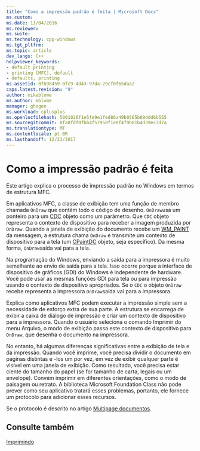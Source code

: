 ```yaml
---
title: "Como a impressão padrão é feita | Microsoft Docs"
ms.custom: 
ms.date: 11/04/2016
ms.reviewer: 
ms.suite: 
ms.technology: cpp-windows
ms.tgt_pltfrm: 
ms.topic: article
dev_langs: C++
helpviewer_keywords:
- default printing
- printing [MFC], default
- defaults, printing
ms.assetid: 0f698459-0fc9-4d43-97da-29cf0f65daa2
caps.latest.revision: "9"
author: mikeblome
ms.author: mblome
manager: ghogen
ms.workload: cplusplus
ms.openlocfilehash: 5001026f1e5fe9e1fed86a49b0565b09ddd6b555
ms.sourcegitcommit: 8fa8fdf0fbb4f57950f1e8f4f9b81b4d39ec7d7a
ms.translationtype: MT
ms.contentlocale: pt-BR
ms.lasthandoff: 12/21/2017
---
```

# <a name="how-default-printing-is-done"></a>Como a impressão padrão é feita
Este artigo explica o processo de impressão padrão no Windows em termos de estrutura MFC.  
  
 Em aplicativos MFC, a classe de exibição tem uma função de membro chamada `OnDraw` que contém todo o código de desenho. `OnDraw`usa um ponteiro para um [CDC](../mfc/reference/cdc-class.md) objeto como um parâmetro. Que `CDC` objeto representa o contexto de dispositivo para receber a imagem produzida por `OnDraw`. Quando a janela de exibição do documento recebe um [WM_PAINT](http://msdn.microsoft.com/library/windows/desktop/dd145213) da mensagem, a estrutura chama `OnDraw` e transmite um contexto de dispositivo para a tela (um [CPaintDC](../mfc/reference/cpaintdc-class.md) objeto, seja específico). Da mesma forma, `OnDraw`saída vai para a tela.  
  
 Na programação do Windows, enviando a saída para a impressora é muito semelhante ao envio de saída para a tela. Isso ocorre porque a interface de dispositivo de gráficos (GDI) do Windows é independente de hardware. Você pode usar as mesmas funções GDI para tela ou para impressão usando o contexto de dispositivo apropriados. Se o `CDC` o objeto `OnDraw` recebe representa a impressora `OnDraw`saída vai para a impressora.  
  
 Explica como aplicativos MFC podem executar a impressão simple sem a necessidade de esforço extra de sua parte. A estrutura se encarrega de exibir a caixa de diálogo de impressão e criar um contexto de dispositivo para a impressora. Quando o usuário seleciona o comando Imprimir do menu Arquivo, o modo de exibição passa este contexto de dispositivo para `OnDraw`, que desenha o documento na impressora.  
  
 No entanto, há algumas diferenças significativas entre a exibição de tela e da impressão. Quando você imprime, você precisa dividir o documento em páginas distintas e -los um por vez, em vez de exibir qualquer parte é visível em uma janela de exibição. Como resultado, você precisa estar ciente do tamanho do papel (se for tamanho de carta, legais ou um envelope). Convém imprimir em diferentes orientações, como o modo de paisagem ou retrato. A biblioteca Microsoft Foundation Class não pode prever como seu aplicativo tratará esses problemas, portanto, ele fornece um protocolo para adicionar esses recursos.  
  
 Se o protocolo é descrito no artigo [Multipage documentos](../mfc/multipage-documents.md).  
  
## <a name="see-also"></a>Consulte também  
 [Imprimindo](../mfc/printing.md)

